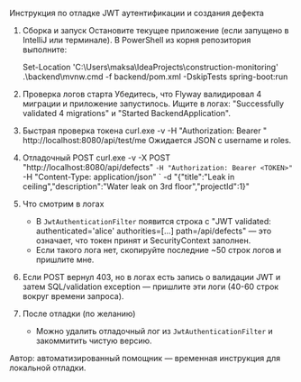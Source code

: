 Инструкция по отладке JWT аутентификации и создания дефекта

1) Сборка и запуск
   Остановите текущее приложение (если запущено в IntelliJ или терминале).
   В PowerShell из корня репозитория выполните:

   Set-Location 'C:\Users\maksa\IdeaProjects\construction-monitoring'
   .\backend\mvnw.cmd -f backend/pom.xml -DskipTests spring-boot:run

2) Проверка логов старта
   Убедитесь, что Flyway валидировал 4 миграции и приложение запустилось.
   Ищите в логах: "Successfully validated 4 migrations" и "Started BackendApplication".

3) Быстрая проверка токена
   curl.exe -v -H "Authorization: Bearer <TOKEN>" http://localhost:8080/api/test/me
   Ожидается JSON с username и roles.

4) Отладочный POST
   curl.exe -v -X POST "http://localhost:8080/api/defects" `
     -H "Authorization: Bearer <TOKEN>" `
     -H "Content-Type: application/json" `
     -d "{\"title\":\"Leak in ceiling\",\"description\":\"Water leak on 3rd floor\",\"projectId\":1}"

5) Что смотрим в логах
   - В `JwtAuthenticationFilter` появится строка с "JWT validated: authenticated='alice' authorities=[...] path=/api/defects" — это означает, что токен принят и SecurityContext заполнен.
   - Если такого лога нет, скопируйте последние ~50 строк логов и пришлите мне.

6) Если POST вернул 403, но в логах есть запись о валидации JWT и затем SQL/validation exception — пришлите эти логи (40-60 строк вокруг времени запроса).

7) После отладки (по желанию)
   - Можно удалить отладочный лог из `JwtAuthenticationFilter` и закоммитить чистую версию.


Автор: автоматизированный помощник — временная инструкция для локальной отладки.
